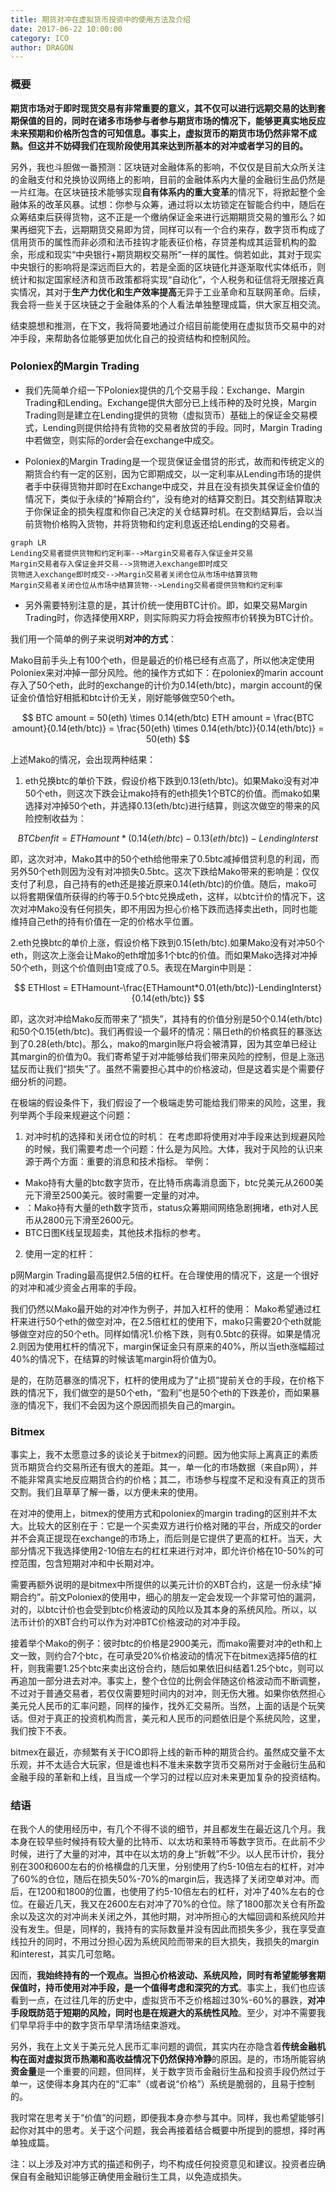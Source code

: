 ```yaml
---
title: 期货对冲在虚拟货币投资中的使用方法及介绍
date: 2017-06-22 10:00:00
category: ICO
author: DRAGON
---
```


### 概要
**期货市场对于即时现货交易有非常重要的意义，其不仅可以进行远期交易的达到套期保值的目的，同时在诸多市场参与者参与期货市场的情况下，能够更真实地反应未来预期和价格所包含的可知信息。事实上，虚拟货币的期货市场仍然非常不成熟。但这并不妨碍我们在现阶段使用其来达到所基本的对冲或者学习的目的。**

另外，我也斗胆做一番预测：区块链对金融体系的影响，不仅仅是目前大众所关注的金融支付和兑换协议网络上的影响，目前的金融体系内大量的金融衍生品仍然是一片红海。在区块链技术能够实现**自有体系内的重大变革**的情况下，将掀起整个金融体系的改革风暴。试想：你参与众筹，通过将以太坊锁定在智能合约中，随后在众筹结束后获得货物，这不正是一个缴纳保证金来进行远期期货交易的雏形么？如果再细究下去，远期期货交易即为贷，同样可以有一个合约来存，数字货币构成了信用货币的属性而非必须和法币挂钩才能表征价格，存贷差构成其运营机构的盈余，形成和现实“中央银行+期货期权交易所”一样的属性。倘若如此，其对于现实中央银行的影响将是深远而巨大的，若是全面的区块链化并逐渐取代实体纸币，则统计和拟定国家经济和货币政策都将实现“自动化”，个人税务和征信将无限接近真实情况，其对于**生产力优化和生产效率提高**无异于工业革命和互联网革命。后续，我会将一些关于区块链之于金融体系的个人看法单独整理成篇，供大家互相交流。

结束臆想和推测，在下文，我将简要地通过介绍目前能使用在虚拟货币交易中的对冲手段，来帮助各位能够更加优化自己的投资结构和控制风险。

### Poloniex的Margin Trading
- 我们先简单介绍一下Poloniex提供的几个交易手段：Exchange、Margin Trading和Lending。Exchange提供大部分已上线币种的及时兑换，Margin Trading则是建立在Lending提供的货物（虚拟货币）基础上的保证金交易模式，Lending则提供给持有货物的交易者放贷的手段。同时，Margin Trading中若做空，则实际的order会在exchange中成交。

- Poloniex的Margin Trading是一个现货保证金借贷的形式，故而和传统定义的期货合约有一定的区别，因为它即期成交，以一定利率从Lending市场的提供者手中获得货物并即时在Exchange中成交，并且在没有损失其保证金价值的情况下，类似于永续的“掉期合约”，没有绝对的结算交割日。其交割结算取决于你保证金的损失程度和你自己决定的关仓结算时机。在交割结算后，会以当前货物价格购入货物，并将货物和约定利息返还给Lending的交易者。


```
graph LR
Lending交易者提供货物和约定利率-->Margin交易者存入保证金并交易
Margin交易者存入保证金并交易-->货物进入exchange即时成交
货物进入exchange即时成交-->Margin交易者关闭仓位从市场中结算货物
Margin交易者关闭仓位从市场中结算货物-->Lending交易者提供货物和约定利率
```
- 另外需要特别注意的是，其计价统一使用BTC计价。即，如果交易Margin Trading时，你选择使用XRP，则实际购买力将会按照市价转换为BTC计价。

我们用一个简单的例子来说明**对冲的方式**：

Mako目前手头上有100个eth，但是最近的价格已经有点高了，所以他决定使用Poloniex来对冲掉一部分风险。他的操作方式如下：在poloniex的marin account存入了50个eth，此时的exchange的计价为0.14(eth/btc)，margin account的保证金价值恰好相抵和btc计价无关，刚好能够做空50个eth。

$$
BTC amount = 50(eth) \times 0.14(eth/btc)
ETH amount = \frac{BTC amount}{0.14(eth/btc)} = \frac{50(eth) \times 0.14(eth/btc)}{0.14(eth/btc)} = 50(eth)
$$


上述Mako的情况，会出现两种结果：
1. eth兑换btc的单价下跌，假设价格下跌到0.13(eth/btc)。如果Mako没有对冲50个eth，则这次下跌会让mako持有的eth损失1个BTC的价值。而mako如果选择对冲掉50个eth，并选择0.13(eth/btc)进行结算，则这次做空的带来的风险控制收益为：

$$
BTC benfit = ETHamount*(0.14(eth/btc)-0.13(eth/btc))-LendingInterst
$$

即，这次对冲，Mako其中的50个eth给他带来了0.5btc减掉借贷利息的利润，而另外50个eth则因为没有对冲损失0.5btc。这次下跌给Mako带来的影响是：仅仅支付了利息，自己持有的eth还是接近原来0.14(eth/btc)的价值。随后，mako可以将套期保值所获得的约等于0.5个btc兑换成eth，这样，以btc计价的情况下，这次对冲Mako没有任何损失，即不用因为担心价格下跌而选择卖出eth，同时也能维持自己eth的持有价值在一定的价格水平位置。

2.eth兑换btc的单价上涨，假设价格下跌到0.15(eth/btc).如果Mako没有对冲50个eth，则这次上涨会让Mako的eth增加多1个btc的价值。而如果Mako选择对冲掉50个eth，则这个价值则由1变成了0.5。表现在Margin中则是：

$$
ETHlost = ETHamount-\frac{ETHamount*0.01(eth/btc))-LendingInterst}{0.14(eth/btc)}
$$

即，这次对冲给Mako反而带来了“损失”，其持有的价值分别是50个0.14(eth/btc)和50个0.15(eth/btc)。我们再假设一个最坏的情况：隔日eth的价格疯狂的暴涨达到了0.28(eth/btc)。那么，mako的margin账户将会被清算，因为其空单已经让其margin的价值为0。我们寄希望于对冲能够给我们带来风险的控制，但是上涨迅猛反而让我们“损失”了。虽然不需要担心其中的价格波动，但是这着实是个需要仔细分析的问题。

在极端的假设条件下，我们假设了一个极端走势可能给我们带来的风险，这里，我列举两个手段来规避这个问题：
1. 对冲时机的选择和关闭仓位的时机：
在考虑即将使用对冲手段来达到规避风险的时候，我们需要考虑一个问题：什么是为风险。大体，我对于风险的认识来源于两个方面：重要的消息和技术指标。
举例：
- Mako持有大量的btc数字货币，在比特币病毒消息面下，btc兑美元从2600美元下滑至2500美元。彼时需要一定量的对冲。
- ：Mako持有大量的eth数字货币，status众筹期间网络急剧拥堵，eth对人民币从2800元下滑至2600元。
- BTC日图K线呈现超卖，其他技术指标的参考。

2. 使用一定的杠杆：

p网Margin Trading最高提供2.5倍的杠杆。在合理使用的情况下，这是一个很好的对冲和减少资金占用率的手段。

我们仍然以Mako最开始的对冲作为例子，并加入杠杆的使用：
Mako希望通过杠杆来进行50个eth的做空对冲，在2.5倍杠杠的使用下，mako只需要20个eth就能够做空对应的50个eth。同样如情况1.价格下跌，则有0.5btc的获得。如果是情况2.则因为使用杠杆的情况下，margin保证金只有原来的40%，所以当eth涨幅超过40%的情况下，在结算的时候该笔margin将价值为0。

是的，在防范暴涨的情况下，杠杆的使用成为了“止损”提前关仓的手段，在价格下跌的情况下，我们做空的是50个eth，“盈利”也是50个eth的下跌差价，而如果暴涨的情况下，我们不会因为这个原因而损失自己的margin。

### Bitmex
事实上，我不太愿意过多的谈论关于bitmex的问题。因为他实际上离真正的素质货币期货合约交易所还有很大的差距。其一，单一化的市场数据（来自p网），并不能非常真实地反应期货合约的价格；其二，市场参与程度不足和没有真正的货币交割。我们且草草了解一番，以方便未来的使用。

在对冲的使用上，bitmex的使用方式和poloniex的margin trading的区别并不太大。比较大的区别在于：它是一个买卖双方进行价格对赌的平台，所成交的order并不会真正提现在exchange的市场上，而后则是它提供了更高的杠杆。当天，大部分情况下我选择使用2-10倍左右的杠杠来进行对冲，即允许价格在10-50%的可控范围，包含短期对冲和中长期对冲。

需要再额外说明的是bitmex中所提供的以美元计价的XBT合约，这是一份永续“掉期合约”。前文Poloniex的使用中，细心的朋友一定会发现一个非常可怕的漏洞，对的，以btc计价也会受到btc价格波动的风险以及其本身的系统风险。所以，以法币计价的XBT合约可以作为对冲BTC价格波动的对冲手段。

接着举个Mako的例子：彼时btc的价格是2900美元，而mako需要对冲的eth和上文一致，则约合7个btc，在可承受20%价格波动的情况下在bitmex选择5倍的杠杆，则我需要1.25个btc来卖出这份合约，随后如果依旧纠结着1.25个btc，则可以再追加一部分进去对冲。事实上，整个仓位的比例会伴随这价格波动而不断调整，不过对于普通交易者，若仅仅需要短时间内的对冲，则无伤大雅。如果你依然担心美元兑人民币的汇率问题，同样的操作，找外汇交易所。当然，上面的话是个玩笑话。但对于真正的投资机构而言，美元和人民币的问题依旧是个系统风险，这里，我们按下不表。

bitmex在最近，亦频繁有关于ICO即将上线的新币种的期货合约。虽然成交量不太乐观，并不太适合大玩家，但是谁也料不准未来数字货币交易所对于金融衍生品和金融手段的革新和上线，且当成一个学习的过程以应对未来更加复杂的投资结构。

### 结语
在我个人的使用经历中，有几个不得不谈的细节，并且都发生在最近这几个月。我本身在较早些时候持有较大量的比特币、以太坊和莱特币等数字货币。在此前不少时候，进行了大量的对冲，其中在以太坊的身上“折戟”不少。以人民币计价，我分别在300和600左右的价格横盘的几天里，分别使用了约5-10倍左右的杠杆，对冲了60%的仓位，随后在损失50%-70%的margin后，我选择了关闭空单对冲。而后，在1200和1800的位置，也使用了约5-10倍左右的杠杆，对冲了40%左右的仓位。在最近几天，我又在2600左右对冲了70%的仓位。除了1800那次关仓有所盈余以及这次的对冲尚未关闭之外，其他时期，对冲所担心的大幅回调和系统风险并没有发生。但是，同样的，我持有的实际数量并没有因此而损失多少，我在享受直线拉升的同时，不用过分担心因为系统风险而带来的巨大损失，我损失的margin和interest，其实几可忽略。

因而，**我始终持有的一个观点。当担心价格波动、系统风险，同时有希望能够套期保值时，持币使用对冲手段，是一个值得考虑和深究的方式**。事实上，我们也应该看到一点，在过往几年的历史中，虚拟货币不乏价格超过30%-60%的暴跌，**对冲手段既防范于短期的风险，同时也是在规避大的系统性风险**。至少，对冲不需要我们早早将手中的数字货币早早清场结束游戏。

另外，我在上文关于美元兑人民币汇率问题的调侃，其实内在亦隐含着**传统金融机构在面对虚拟货币热潮和高收益情况下仍然保持冷静**的原因。是的，市场所能容纳**资金量**是一个重要的问题，但同样，关于数字货币金融衍生品和投资手段仍然过于单一，这使得本身其内在的“汇率”（或者说“价格”）系统是脆弱的，且易于控制的。

我时常在思考关于“价值”的问题，即便我本身亦参与其中。同样，我也希望能够引起你对其中的思考。关于这个问题，我会再接着结合概要中所提到的臆想，择时再单独成篇。


注：以上涉及对冲方式的描述和例子，均不构成任何投资意见和建议。投资者应确保自有金融知识能够正确使用金融衍生工具，以免造成损失。
